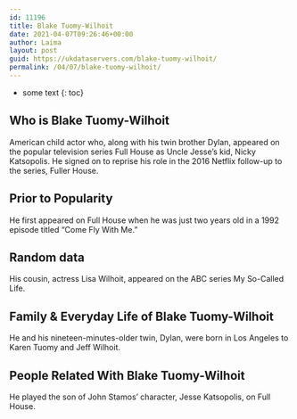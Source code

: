 ```yaml
---
id: 11196
title: Blake Tuomy-Wilhoit
date: 2021-04-07T09:26:46+00:00
author: Laima
layout: post
guid: https://ukdataservers.com/blake-tuomy-wilhoit/
permalink: /04/07/blake-tuomy-wilhoit/
---
```


* some text
{: toc}


## Who is Blake Tuomy-Wilhoit
                  
                  
                  
American child actor who, along with his twin brother Dylan, appeared on the popular television series Full House as Uncle Jesse&#8217;s kid, Nicky Katsopolis. He signed on to reprise his role in the 2016 Netflix follow-up to the series, Fuller House. 
                  
              
            
              
            
                
                
                
## Prior to Popularity
                  
                  
                  
He first appeared on Full House when he was just two years old in a 1992 episode titled &#8220;Come Fly With Me.&#8221;
                  
              
            
              
            
                
                
                
## Random data
                  
                  
                  
His cousin, actress Lisa Wilhoit, appeared on the ABC series My So-Called Life.
                  
              
            
              
            
                
                
                
## Family & Everyday Life of Blake Tuomy-Wilhoit
                  
                  
                  
He and his nineteen-minutes-older twin, Dylan, were born in Los Angeles to Karen Tuomy and Jeff Wilhoit.
                  
              
            
              
            
                
                
                
## People Related With Blake Tuomy-Wilhoit
                  
                  
                  
He played the son of John Stamos&#8217; character, Jesse Katsopolis, on Full House.
                  
              
            
              
            
                
              
            
              
              
            
            
              
            
          
          
          
